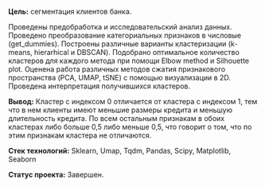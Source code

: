 **Цель:** сегментация клиентов банка.

Проведены предобработка и исследовательский анализ данных. Проведено преобразование категориальных признаков в числовые (get_dummies). 
Построены различные варианты кластеризации (k-means, hierarhical и DBSCAN). Подобрано оптимальное количество кластеров для каждого метода 
при помощи Elbow method и Silhouette plot. 
Оценена работа различных методов сжатия признакового пространства (PCA, UMAP, tSNE) с помощью визуализации в 2D.
Проведена интерпретация получившихся кластеров.  

**Вывод:** Кластер с индексом 0 отличается от кластера с индексом 1, тем что в нем клиенты имеют меньшие размеры кредита и меньшую длительность кредита. 
По всем остальным признакам в обоих кластерах либо больше 0,5 либо меньше 0,5, что говорит о том, что по этим признакам кластера не отличаются.

**Стек технологий:** Sklearn, Umap, Tqdm, Pandas, Scipy, Matplotlib, Seaborn

**Статус проекта:** Завершен.
